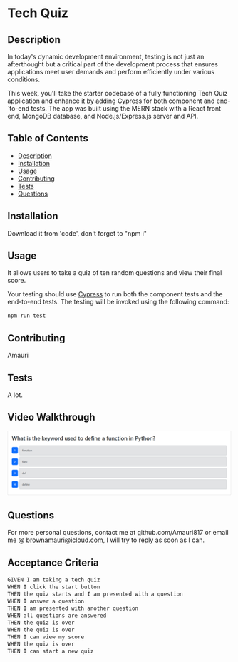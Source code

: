 # Tech Quiz

## Description 
In today's dynamic development environment, testing is not just an afterthought but a critical part of the development process that ensures applications meet user demands and perform efficiently under various conditions.

This week, you'll take the starter codebase of a fully functioning Tech Quiz application and enhance it by adding Cypress for both component and end-`to-end tests. The app was built using the MERN stack with a React front end, MongoDB database, and Node.js/Express.js server and API.

## Table of Contents
- [Description](#description)
- [Installation](#installation)
- [Usage](#usage)
- [Contributing](#contributing)
- [Tests](#tests)
- [Questions](#questions)

## Installation
Download it from 'code', don't forget to "npm i"

## Usage
It allows users to take a quiz of ten random questions and view their final score.

Your testing should use [Cypress](https://docs.cypress.io/guides/overview/why-cypress) to run both the component tests and the end-to-end tests. The testing will be invoked using the following command:

```bash
npm run test
```

## Contributing
Amauri

## Tests
A lot.

## Video Walkthrough 
[![My Image](./client/public/Capture.PNG)](https://drive.google.com/file/d/1pUgzicfAL2u7cN-ZluQ6VAA38NrMnpVM/view?usp=sharing)

## Questions
For more personal questions, contact me at github.com/Amauri817
or email me @ brownamauri@icloud.com, I will try to reply as soon as I can.

## Acceptance Criteria
```
GIVEN I am taking a tech quiz
WHEN I click the start button
THEN the quiz starts and I am presented with a question
WHEN I answer a question
THEN I am presented with another question
WHEN all questions are answered
THEN the quiz is over
WHEN the quiz is over
THEN I can view my score
WHEN the quiz is over
THEN I can start a new quiz
```